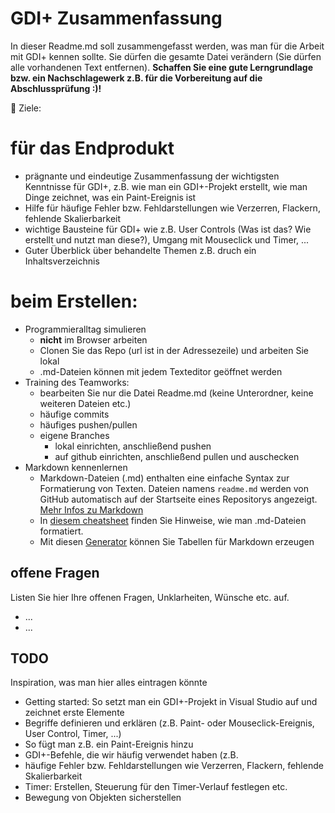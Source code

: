 # GDI+ Zusammenfassung
In dieser Readme.md soll zusammengefasst werden, was man für die Arbeit mit GDI+ kennen sollte.  Sie dürfen die gesamte Datei verändern (Sie dürfen alle vorhandenen Text entfernen). **Schaffen Sie eine gute Lerngrundlage bzw. ein Nachschlagewerk z.B. für die Vorbereitung auf die Abschlussprüfung :)!**


:dart: Ziele:
# für das Endprodukt
- prägnante und eindeutige Zusammenfassung der wichtigsten Kenntnisse für GDI+, z.B. wie man ein GDI+-Projekt erstellt, wie man Dinge zeichnet, was ein Paint-Ereignis ist
- Hilfe für häufige Fehler bzw. Fehldarstellungen wie Verzerren, Flackern, fehlende Skalierbarkeit
- wichtige Bausteine für GDI+ wie z.B. User Controls (Was ist das? Wie erstellt und nutzt man diese?), Umgang mit Mouseclick und Timer, ...
- Guter Überblick über behandelte Themen z.B. druch ein Inhaltsverzeichnis
# beim Erstellen:
- Programmieralltag simulieren
  - **nicht** im Browser arbeiten
  - Clonen Sie das Repo (url ist in der Adressezeile) und arbeiten Sie lokal
  - .md-Dateien können mit jedem Texteditor geöffnet werden
- Training des Teamworks: 
  - bearbeiten Sie nur die Datei Readme.md (keine Unterordner, keine weiteren Dateien etc.)
  - häufige commits
  - häufiges pushen/pullen
  - eigene Branches
    - lokal einrichten, anschließend pushen
    - auf github einrichten, anschließend pullen und auschecken
- Markdown kennenlernen
  - Markdown-Dateien (.md) enthalten eine einfache Syntax zur Formatierung von Texten. Dateien namens `readme.md` werden von GitHub automatisch auf der Startseite eines Repositorys angezeigt. [Mehr Infos zu Markdown](https://oliverbrux.de/blog/markdown-was-ist-das-eigentlich)
  - In [diesem cheatsheet](https://github.com/adam-p/markdown-here/wiki/Markdown-Cheatsheet) finden Sie Hinweise, wie man .md-Dateien formatiert.
  - Mit diesen [Generator](https://www.tablesgenerator.com/markdown_tables) können Sie Tabellen für Markdown erzeugen


## offene Fragen
Listen Sie hier Ihre offenen Fragen, Unklarheiten, Wünsche etc. auf.
- ...
- ...

## TODO
Inspiration, was man hier alles eintragen könnte
- Getting started: So setzt man ein GDI+-Projekt in Visual Studio auf und zeichnet erste Elemente
- Begriffe definieren und erklären (z.B. Paint- oder Mouseclick-Ereignis, User Control, Timer, ...)
- So fügt man z.B. ein Paint-Ereignis hinzu
- GDI+-Befehle, die wir häufig verwendet haben (z.B. 
- häufige Fehler bzw. Fehldarstellungen wie Verzerren, Flackern, fehlende Skalierbarkeit
- Timer: Erstellen, Steuerung für den Timer-Verlauf festlegen etc.
- Bewegung von Objekten sicherstellen
